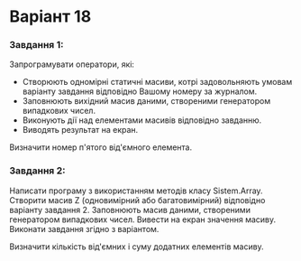 # Варіант 18
<h3>Завдання 1:</h3>
<p>Запрограмувати оператори, які:</p>
<ul>
<li>Створюють одномірні статичні масиви, котрі задовольняють умовам
варіанту завдання відповідно Вашому номеру за журналом.</li>
<li>Заповнюють вихідний масив даними, створеними генератором випадкових
чисел.</li>
<li>Виконують дії над елементами масивів відповідно завданню.</li>
<li>Виводять результат на екран.</li>
</ul>
<p>Визначити номер п'ятого від'ємного елемента.</p>
<h3>Завдання 2:</h3>
<p>Написати програму з використанням методів класу Sistem.Array.
Створити масив Z (одновимірний або багатовимірний) відповідно варіанту
завдання 2. Заповнюють масив даними, створеними генератором випадкових
чисел. Вивести на екран значення масиву. Виконати завдання згідно з
варіантом.</p>
<p>Визначити кількість від'ємних і суму додатних елементів масиву.</p>
